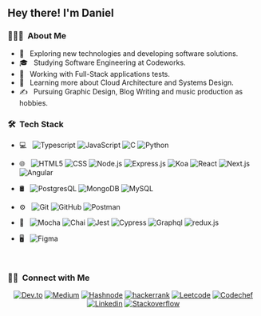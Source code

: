 <h2> Hey there! I'm Daniel</h2>

<h3> 👨🏻‍💻 &nbsp;About Me </h3>

- 🤔 &nbsp; Exploring new technologies and developing software solutions.
- 🎓 &nbsp; Studying Software Engineering at Codeworks.
- 💼 &nbsp; Working with Full-Stack applications tests.
- 🌱 &nbsp; Learning more about Cloud Architecture and Systems Design.
- ✍️ &nbsp; Pursuing Graphic Design, Blog Writing and music production as hobbies.

<h3> 🛠 &nbsp;Tech Stack</h3>

- 💻 &nbsp;
  ![Typescript](https://img.shields.io/badge/-TypeScript-333333?style=flat&logo=typescript)
  ![JavaScript](https://img.shields.io/badge/-JavaScript-333333?style=flat&logo=javascript)
  ![C](https://img.shields.io/badge/-C-333333?style=flat&logo=C&logoColor=00599C)
  ![Python](https://img.shields.io/badge/-Python-333333?style=flat&logo=python)
  
- 🌐 &nbsp;
  ![HTML5](https://img.shields.io/badge/-HTML5-333333?style=flat&logo=HTML5)
  ![CSS](https://img.shields.io/badge/-CSS-333333?style=flat&logo=CSS3&logoColor=1572B6)
  ![Node.js](https://img.shields.io/badge/-Node.js-333333?style=flat&logo=node.js)
  ![Express.js](https://img.shields.io/badge/-Express-333333?style=flat&logo=express)
  ![Koa](https://img.shields.io/badge/-Koa-333333?style=flat&logo=koa)
  ![React](https://img.shields.io/badge/-React-333333?style=flat&logo=react)
  ![Next.js](https://img.shields.io/badge/-Next.js-333333?style=flat&logo=next.js)
  ![Angular](https://img.shields.io/badge/-Angular-333333?style=flat&logo=angular)
  

- 🛢 &nbsp;
  ![PostgresQL](https://img.shields.io/badge/-PostgresQL-333333?style=flat&logo=postgresql)
  ![MongoDB](https://img.shields.io/badge/-MongoDB-333333?style=flat&logo=mongodb)
  ![MySQL](https://img.shields.io/badge/-MySQL-333333?style=flat&logo=mysql)
  
- ⚙️ &nbsp;
  ![Git](https://img.shields.io/badge/-Git-333333?style=flat&logo=git)
  ![GitHub](https://img.shields.io/badge/-GitHub-333333?style=flat&logo=github)
  ![Postman](https://img.shields.io/badge/-Postman-333333?style=flat&logo=postman)
  
- 🔧 &nbsp;
  ![Mocha](https://img.shields.io/badge/-Mocha-333333?style=flat&logo=mocha)
  ![Chai](https://img.shields.io/badge/-Chai-333333?style=flat&logo=chai)
  ![Jest](https://img.shields.io/badge/-Jest-333333?style=flat&logo=jest)
  ![Cypress](https://img.shields.io/badge/-Cypress-333333?style=flat&logo=cypress)
  ![Graphql](https://img.shields.io/badge/-Graphql-333333?style=flat&logo=graphql)
  ![redux.js](https://img.shields.io/badge/-Redux-333333?style=flat&logo=redux)
  
- 🖥 &nbsp;
  ![Figma](https://img.shields.io/badge/-Figma-333333?style=flat&logo=figma)

<br/>

<h3> 🤝🏻 &nbsp;Connect with Me </h3>

<p align="center">
<a href="https://dev.to/ducknows"><img alt="Dev.to" alt="Website" src="https://img.shields.io/badge/Dev.to-Ducknows-blue?style=flat-square&logo=dev.to" /></a>
<a href="https://medium.com/daniel.digitalartsprojects"><img alt="Medium" src="https://img.shields.io/badge/Medium-daniel.digitalartsprojects-blue?style=flat-square&logo=medium" /></a>
<a href="https://hashnode.com/@danhegel"><img alt="Hashnode" src="https://img.shields.io/badge/Medium-daniel.digitalartsprojects-blue?style=flat-square&logo=hashode" /></a>
<a href="https://www.hackerrank.com/daniel_digitala1"><img alt="hackerrank" src="https://img.shields.io/badge/Hackerrank-daniel_digitala1-blue?style=flat-square&logo=hackerrank" /></a>
<a href= "https://leetcode.com/ducknows"><img alt="Leetcode" src="https://img.shields.io/badge/Leetcode-ducknows-blue?style=flat-square&logo=leetcode" /></a>
<a href="https://www.codechef.com/users/danield12"><img alt="Codechef" src="https://img.shields.io/badge/Codechef-danield12-blue?style=flat-square&logo=codechef" /></a>
<a href="https://www.linkedin.com/in/daniel-marques-84449a294/"><img alt="Linkedin" src="https://img.shields.io/badge/Linkedin-danielmarques-blue?style=flat-square&logo=linkedin" /></a>
<a href="https://stackoverflow.com/users/22477802/daniel"><img alt="Stackoverflow" src="https://img.shields.io/badge/Stackoverflow-daniels-blue?style=flat-square&logo=stackoverflow" /></a>


